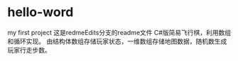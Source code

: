 # hello-word
my first project
这是redmeEdits分支的readme文件
C#版简易飞行棋，利用数组和循环实现。
由结构体数组存储玩家状态，一维数组存储地图数据，随机数生成玩家行走步数。
